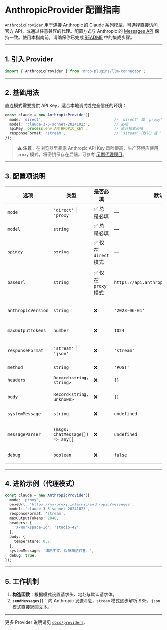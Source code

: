 # AnthropicProvider 配置指南

`AnthropicProvider` 用于连接 Anthropic 的 Claude 系列模型，可选择直接访问官方 API，或通过任意兼容的代理。配置方式与 Anthropic 的 [Messages API](https://docs.anthropic.com/claude/reference/messages_post) 保持一致。使用本指南前，请确保你已完成 [README](../../README.md) 中的集成步骤。

---

## 1. 引入 Provider

```ts
import { AnthropicProvider } from '@rcb-plugins/llm-connector';
```

---

## 2. 基础用法

直连模式需要提供 API Key，适合本地调试或完全信任的环境：

```ts
const claude = new AnthropicProvider({
  mode: 'direct',                                // 'direct' 或 'proxy'
  model: 'claude-3-5-sonnet-20241022',           // 必填
  apiKey: process.env.ANTHROPIC_KEY!,            // 直连模式必填
  responseFormat: 'stream',                      // 'stream'（默认）或 'json'
});
```

> **⚠️ 注意**：在浏览器里暴露 Anthropic API Key 风险很高，生产环境应使用 `proxy` 模式，将密钥保存在后端。可参考 [示例代理项目](https://github.com/tjtanjin/llm-proxy)。

---

## 3. 配置项说明

| 选项              | 类型                                   | 是否必填                    | 默认值                                   | 说明 |
| ----------------- | -------------------------------------- | --------------------------- | ---------------------------------------- | ---- |
| `mode`            | `'direct'` \| `'proxy'`                | ✅ 总是必填                 | —                                        | 选择直连还是代理 |
| `model`           | `string`                               | ✅ 总是必填                 | —                                        | Claude 模型名称 |
| `apiKey`          | `string`                               | ✅ 仅在 `direct` 模式       | —                                        | Anthropic API Key |
| `baseUrl`         | `string`                               | ✅ 仅在 `proxy` 模式        | `https://api.anthropic.com/v1/messages`  | 自定义接口地址（代理模式必填） |
| `anthropicVersion`| `string`                               | ❌                           | `'2023-06-01'`                           | 请求头所需的版本号 |
| `maxOutputTokens` | `number`                               | ❌                           | `1024`                                   | 生成上限 Tokens |
| `responseFormat`  | `'stream'` \| `'json'`                 | ❌                           | `'stream'`                               | 是否使用 SSE 流式输出 |
| `method`          | `string`                               | ❌                           | `'POST'`                                 | 请求方法 |
| `headers`         | `Record<string, string>`               | ❌                           | `{}`                                     | 额外请求头 |
| `body`            | `Record<string, unknown>`              | ❌                           | `{}`                                     | 额外请求体字段 |
| `systemMessage`   | `string`                               | ❌                           | `undefined`                              | 系统提示语 |
| `messageParser`   | `(msgs: ChatMessage[]) => any[]`       | ❌                           | `undefined`                              | 自定义消息转换逻辑 |
| `debug`           | `boolean`                              | ❌                           | `false`                                  | 打印调试日志 |

---

## 4. 进阶示例（代理模式）

```ts
const claude = new AnthropicProvider({
  mode: 'proxy',
  baseUrl: 'https://my-proxy.internal/anthropic/messages',
  model: 'claude-3-5-sonnet-20241022',
  responseFormat: 'stream',
  maxOutputTokens: 2048,
  headers: {
    'X-Workspace-Id': 'studio-42',
  },
  body: {
    temperature: 0.7,
  },
  systemMessage: '请用中文、保持简洁作答。',
  debug: true,
});
```

---

## 5. 工作机制

1. **构造函数**：根据模式设置请求头、地址与默认请求体。
2. **`sendMessages()`**：向 Anthropic 发送消息，`stream` 模式逐步解析 SSE，`json` 模式直接返回文本。

---

更多 Provider 说明请见 [`docs/providers`](../providers)。
